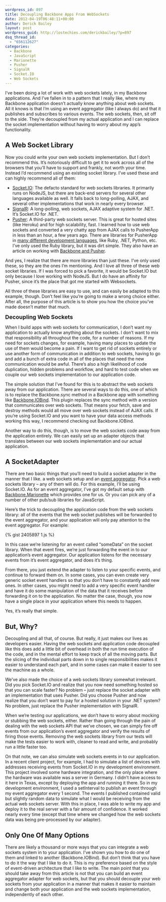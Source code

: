 ```yaml
---
wordpress_id: 897
title: Decoupling Backbone Apps From WebSockets
date: 2012-04-19T06:48:11+00:00
author: Derick Bailey
layout: post
wordpress_guid: http://lostechies.com/derickbailey/?p=897
dsq_thread_id:
  - "656112627"
categories:
  - Backbone
  - JavaScript
  - Marionette
  - Pusher
  - SignalR
  - Socket.IO
  - Web Sockets
---
```

I&#8217;ve been doing a lot of work with web sockets lately, in my Backbone applications. And I&#8217;ve fallen in to a pattern that I really like, where my Backbone application doesn&#8217;t actually know anything about web sockets. All it knows is that I&#8217;m using an event aggregator (like I always do) and that it publishes and subscribes to various events. The web sockets, then, sit off to the side. They&#8217;re decoupled from my actual application and I can replace the socket implementation without having to worry about my app&#8217;s functionality.

## A Web Socket Library

Now you could write your own web sockets implementation. But I don&#8217;t recommend this. It&#8217;s notoriously difficult to get it to work across all of the browsers that you&#8217;ll have to support and frankly, not worth your time. Instead I&#8217;d recommend using an existing socket library. I&#8217;ve used these and can highly recommend all of them:

  * [Socket.IO](http://socket.io/): The defacto standard for web sockets libraries. It primarily runs on NodeJS, but there are back-end servers for several other languages available as well. It falls back to long-polling, AJAX, and several other implementations that work in nearly every browser.
  * [SignalR](http://signalr.net/): A long-polling, web sockets, AJAX adaptive system for .NET. It&#8217;s Socket.IO for .NET.
  * [Pusher](http://pusher.com/): A third-party web sockets server. This is great for hosted sites (like Heroku) and for high scalability, fast. I learned how to use web sockets and converted a very chatty app from AJAX calls to PusherApp in less than an hour, a few years ago. There are libraries for PusherApp in [many different development languages](http://pusher.com/docs/rest_libraries), like Ruby, .NET, Python, etc. I&#8217;ve only used the Ruby library, but it was dirt simple. They also have an article on working with [Backbone and Pusher](http://blog.pusher.com/2011/6/21/backbone-js-now-realtime-with-pusher/).

And yes, I realize that there are more libraries than just these. I&#8217;ve only used these, so they are the ones I&#8217;m mentioning. And I love all three of these web socket libraries. If I was forced to pick a favorite, it would be Socket.IO but only because I love working with NodeJS. But I do have an affinity for Pusher, since it&#8217;s the place that got me started with Websockets.

All three of these libraries are easy to use, and can easily be adapted to this example, though. Don&#8217;t feel like you&#8217;re going to make a wrong choice either. After all, the purpose of this article is to show you how the choice you&#8217;ve made doesn&#8217;t matter that much.

<span style="font-size: 18px; font-weight: bold;">Decoupling Web Sockets</span>

When I build apps with web sockets for communication, I don&#8217;t want my application to actually know anything about the sockets. I don&#8217;t want to mix that responsibility all throughout the code, for a number of reasons. If my need for sockets changes, for example, having many places to update the use of them would become a pain. If I want to get rid of sockets entirely or use another form of communication in addition to web sockets, having to go and add a bunch of extra code in all of the places that need the new communication would be awful. There&#8217;s also a high likelihood of code duplication, hidden problems and workflow, and hard to test code when we couple our web sockets implementation to our application code.

The simple solution that I&#8217;ve found for this is to abstract the web sockets away from our application. There are several ways to do this, one of which is to replace the Backbone.sync method in a Backbone app with something like [Backbone.IOBind](https://github.com/logicalparadox/backbone.iobind). This plugin replaces the sync method with a version that communicates over web sockets. That means your fetch, save and destroy methods would all move over web sockets instead of AJAX calls. If you&#8217;re using Socket.IO and you want to have your data access methods working this way, I recommend checking out Backbone.IOBind.

Another way to do this, though, is to move the web sockets code away from the application entirely. We can easily set up an adapter objects that translates between our web sockets implementation and our actual application.

## A SocketAdapter

There are two basic things that you&#8217;ll need to build a socket adapter in the manner that I like. a web sockets setup and an [event aggregator](http://lostechies.com/derickbailey/2011/07/19/references-routing-and-the-event-aggregator-coordinating-views-in-backbone-js/). Pick a web sockets library &#8211; any of them will do. For this example, I&#8217;ll be using Socket.IO. As for an event aggregator, I&#8217;ve got my default setup with [Backbone.Marionette](https://github.com/derickbailey/backbone.marionette) which provides one for us. Or you can pick any of a number of other pub/sub libraries for JavaScript.

Here&#8217;s the trick to decoupling the application code from the web sockets library: all of the events that the web socket publishes will be forwarded to the event aggregator, and your application will only pay attention to the event aggregator. For example:

{% gist 2405897 1.js %}

In this case we&#8217;re listening for an event called &#8220;someData&#8221; on the socket library. When that event fires, we&#8217;re just forwarding the event in to our application&#8217;s event aggregator. Our application listens for the necessary events from it&#8217;s event aggregator, and does it&#8217;s thing.

From there, you just extend the adapter to listen to your specific events, and continue to forward them on. In some cases, you can even create very generic socket event handlers so that you don&#8217;t have to constantly add new ones. In other cases, you might need to add a very specific event handler and have it do some manipulation of the data that it receives before forwarding it on to the application. No matter the case, though, you now have a single place in your application where this needs to happen.

Yes, it&#8217;s really that simple.

## But, Why?

Decoupling and all that, of course. But really, it just makes our lives as developers easier. Having the web sockets and application code decoupled like this does add a little bit of overhead in both the run time execution of the code, and in the mental effort to keep track of all the moving parts. But the slicing of the individual parts down in to single responsibilities makes it easier to understand each part, and in some cases can make it easier to see the machine as a whole.

We&#8217;ve also made the choice of a web sockets library somewhat irrelevant. Did you pick Socket.IO and realize that you now need something hosted so that you can scale faster? No problem &#8211; just replace the socket adapter with an implementation that uses Pusher. Did you choose Pusher and now realize that you don&#8217;t want to pay for a hosted solution in your .NET system? No problem, just replace the Pusher implementation with SignalR.

When we&#8217;re testing our applications, we don&#8217;t have to worry about mocking or stubbing the web sockets, either. Rather than going through the pain of dealing with the web sockets API that we&#8217;ve chosen, we can simply fire off events from our application&#8217;s event aggregator and verify the results of firing those events. Removing the web sockets library from our tests will make the tests easier to work with, cleaner to read and write, and probably run a little faster too.

On that note, we can also simulate web sockets events in to our application. In a recent client project, for example, I had to simulate a list of devices with addresses receiving events from Socket.IO in my development environment. This project involved some hardware integration, and the only place where the hardware was available was a server in Germany. I didn&#8217;t have access to it here in Texas, except by deploying the app and running it there. So in my development environment, I used a setInterval to publish an event through my event aggregator every 1 second. The events I published contained valid but slightly random data to simulate what I would be receiving from the actual web sockets server. With this in place, I was able to write my app and deploy it to the real server with a fair amount of confidence. It worked nearly every time (except that time where we changed how the web sockets data was being pre-processed by our adapter).

## Only One Of Many Options

There are likely a thousand or more ways that you can integrate a web sockets system in to your application. I&#8217;ve shown you how to do one of them and linked to another (Backbone.IOBind). But don&#8217;t think that you have to do it the way that I like to do it. This is my preference based on the style of event-driven architecture that I like to write. The main point that you should take away from this article is not that you can build an event aggregator adapter for web sockets, but that you should decouple your web sockets from your application in a manner that makes it easier to maintain and change both your application and the web sockets implementation, independently of each other.
